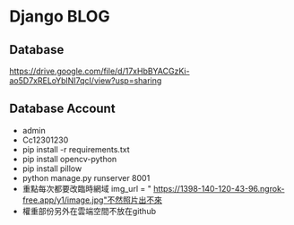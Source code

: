 # Django BLOG

## Database
https://drive.google.com/file/d/17xHbBYACGzKi-ao5D7xRELoYblNI7qcI/view?usp=sharing

## Database Account
* admin
* Cc12301230
* pip install -r requirements.txt
* pip install opencv-python
* pip install pillow
* python manage.py runserver 8001
* 重點每次都要改臨時網域 img_url = " https://1398-140-120-43-96.ngrok-free.app/y1/image.jpg"不然照片出不來
* 權重部份另外在雲端空間不放在github
